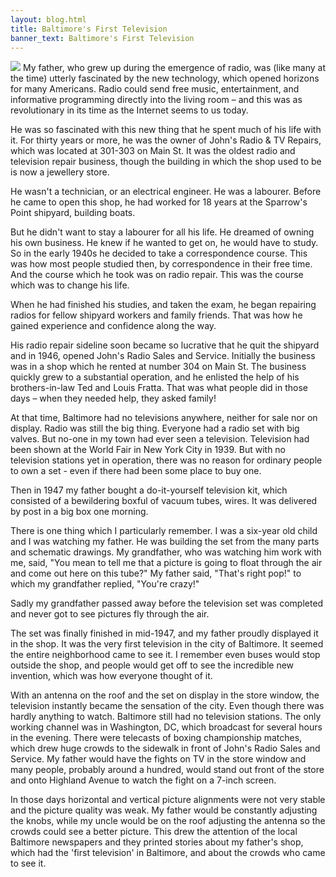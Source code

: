 ```yaml
---
layout: blog.html
title: Baltimore's First Television
banner_text: Baltimore's First Television
---
```


![](../../assets/images/blog-image-baltimore.jpg)
My father, who grew up during the emergence of radio, was (like many at the time) utterly fascinated by the new technology, which opened horizons for many Americans. Radio could send free music, entertainment, and informative programming directly into the living room – and this was as revolutionary in its time as the Internet seems to us today.

He was so fascinated with this new thing that he spent much of his life with it. For thirty years or more, he was the owner of John's Radio & TV Repairs, which was located at 301-303 on Main St. It was the oldest radio and television repair business, though the building in which the shop used to be is now a jewellery store.

He wasn't a technician, or an electrical engineer. He was a labourer. Before he came to open this shop, he had worked for 18 years at the Sparrow's Point shipyard, building boats.

But he didn't want to stay a labourer for all his life. He dreamed of owning his own business. He knew if he wanted to get on, he would have to study. So in the early 1940s he decided to take a correspondence course. This was how most people studied then, by correspondence in their free time. And the course which he took was on radio repair. This was the course which was to change his life.

When he had finished his studies, and taken the exam, he began repairing radios for fellow shipyard workers and family friends. That was how he gained experience and confidence along the way.

His radio repair sideline soon became so lucrative that he quit the shipyard and in 1946, opened John's Radio Sales and Service. Initially the business was in a shop which he rented at number 304 on Main St. The business quickly grew to a substantial operation, and he enlisted the help of his brothers-in-law Ted and Louis Fratta. That was what people did in those days – when they needed help, they asked family!

At that time, Baltimore had no televisions anywhere, neither for sale nor on display. Radio was still the big thing. Everyone had a radio set with big valves. But no-one in my town had ever seen a television. Television had been shown at the World Fair in New York City in 1939\. But with no television stations yet in operation, there was no reason for ordinary people to own a set - even if there had been some place to buy one.

Then in 1947 my father bought a do-it-yourself television kit, which consisted of a bewildering boxful of vacuum tubes, wires. It was delivered by post in a big box one morning.

There is one thing which I particularly remember. I was a six-year old child and I was watching my father. He was building the set from the many parts and schematic drawings. My grandfather, who was watching him work with me, said, "You mean to tell me that a picture is going to float through the air and come out here on this tube?" My father said, "That's right pop!" to which my grandfather replied, "You're crazy!"

Sadly my grandfather passed away before the television set was completed and never got to see pictures fly through the air.

The set was finally finished in mid-1947, and my father proudly displayed it in the shop. It was the very first television in the city of Baltimore. It seemed the entire neighborhood came to see it. I remember even buses would stop outside the shop, and people would get off to see the incredible new invention, which was how everyone thought of it.

With an antenna on the roof and the set on display in the store window, the television instantly became the sensation of the city. Even though there was hardly anything to watch. Baltimore still had no television stations. The only working channel was in Washington, DC, which broadcast for several hours in the evening. There were telecasts of boxing championship matches, which drew huge crowds to the sidewalk in front of John's Radio Sales and Service. My father would have the fights on TV in the store window and many people, probably around a hundred, would stand out front of the store and onto Highland Avenue to watch the fight on a 7-inch screen.

In those days horizontal and vertical picture alignments were not very stable and the picture quality was weak. My father would be constantly adjusting the knobs, while my uncle would be on the roof adjusting the antenna so the crowds could see a better picture. This drew the attention of the local Baltimore newspapers and they printed stories about my father's shop, which had the 'first television' in Baltimore, and about the crowds who came to see it.
